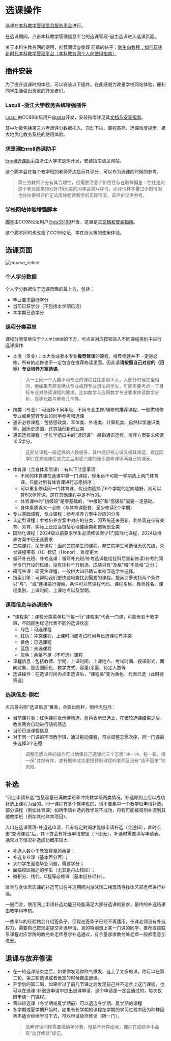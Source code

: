 # 选课操作

选课在[本科教学管理信息服务平台](http://zdbk.zju.edu.cn)进行。

在选课期间，点击本科教学管理信息平台的选课管理-自主选课进入选课页面。

关于本科生教务网的使用，推荐阅读@黎辉 前辈的帖子：[新生向教程：如何玩转新时代本科教学管理平台（本科教务网个人向使用指南）](https://zjuers.com/rd?url=https://www.cc98.org/topic/6241646 )

## 插件安装

为了提升选课时的体验，可以安装以下插件。在此感谢为改善学校网站体验，便利同学生活做出贡献的开发者们。

### Lazuli -浙江大学教务系统增强插件

[Lazuli](https://zjuers.com/rd?url=https://www.cc98.org/topic/5821806&mode=1)由CC98论坛用户[@adsr](https://zjuers.com/rd?url=https://www.cc98.org/user/id/672666&mode=1)开发，安装指南详见其[文档与安装指南](https://zjuers.com/rd?url=https://www.cc98.org/topic/5821806&mode=1)。

其中功能包括第三方老师评分数据插入、自动下拉、课程高亮、选课难度提示，极大地优化教务系统的使用体验。

### 求是潮Enroll选课助手

[Enroll选课助手](https://www.qsc.zju.edu.cn/Enroll)由浙江大学求是潮开发，安装指南请见网站。

这个脚本会在每个教学班的老师旁边显示其评分，可以作为选课的时候的参考。

> 第三方教师评分有其合理性，但需要注意评价往往存在取样偏差：往往是对这个老师感觉特别好/特别差的同学会来写评价，而评价样本量过少的情况也往往使得评价无法反映老师教学的实际情况，该评价仅供参考。

### 学校网站体验增强脚本

[脚本](https://zjuers.com/rd?url=https://www.cc98.org/topic/5439617&mode=1)由CC98论坛用户[@du33169](https://zjuers.com/rd?url=https://www.cc98.org/user/id/623451&mode=1)开发，这里是其[文档和安装指南](http://zjuwebx.pages.zjusct.io/#/)。

这个脚本同时也改善了CC98论坛、学在浙大等的使用体验。

## 选课页面

![course_select](../assets/选课页面.jpg)

### 个人学分数据

个人学分数据位于选课页面的最上方，包括：

- 毕业要求最低学分
- 当前已获学分（不包括本学期已选）
- 本学期已选学分

### 课程分类菜单

课程分类菜单位于`个人学分数据`的下方，可点进对应按钮进入不同课程类别中进行选课操作

- 本类（专业）：本大类或者本专业**推荐修读**的课程，推荐修读并不一定是必修，所有的必修也不一定包含在推荐修读里面。因此请**请按照自己对应的（目标）专业培养方案选课**。
  > 大一上同一个大类不同专业的课程往往差别不大，大部分时候完全相同，但如果有跨类确认专业或转专业想法的学生，可能需要考虑一下目标专业对修读课程的要求，比如数学与应用数学专业要求修读数学分析、高等代数与解析几何等。
- 跨类（专业）：可选择不同年级、不同专业主修/辅修的推荐课程，一般供辅修专业或希望转专业的同学参考和选课
- 通识必修课程：包括思政类、军体类、外语类、计算机类、自然科学通识类等，因历史原因，还包括创新创业类
- 通识选修课程：学长学姐口中的“通识课”一般指通识选修，培养方案要求修读10.5学分。
  > 这部分课程一般选择的人数极多，其中通识核心课又极其难选，建议同学们在其他课程选完之后用感兴趣的通识选修课填满自己的课表。
- 体育课（含身体素质课）：有以下注意事项
    - 不同的体育课在选课中算一门课程，你永远不可能一学期选上两门体育课，只能对所有体育课进行志愿排序；
    - 可以重复修读同一门体育课，假设你选择了6个学期的定向越野，则可以算6次体育课，这在其他课程中是不行的。
    - 体育课中的“初级班”是零基础的，“中级班”和“高级班”需要一定基础。
    - 身体素质课大一必修（与体育课配套，至少修读2个学期）
- 专业基础课程、专业课程：参考培养方案中对应的分类
- 认定型课程：参考培养方案中对应的分类，因系统还未更新，此处现在仅有美育、劳育，实际上还应当包括心理健康类和创新创业类
- 国际化课程：2024级以前要求学生必须修读至少1门国际化课程，2024级培养方案中已无此要求
- 竺院课程、荣誉课程：面向竺院学生的课程，非竺院学生可选但无优先级，荣誉课程带有（H）标记（Honor），难度更大
- 循环补充班、补考选课：循环补充班/补考选课是给挂科后重新修读/补考的同学专门开设的班级，没有挂科千万别选，成绩只有“及格”和“不及格”之分；
- 研究生课：研究生课程，一般供大四已确认本校深造学生选择。
- 搜索引擎：可帮助我们更快速地查找到需要的课程。搜索引擎支持两个条件以“与”、“或”连接进行搜索。条件可以有课程代码、课程名称、教师姓名、课程类别、上课时间、上课地点以及学期。

### 课程信息与选课操作

- “课程条”：课程分类菜单栏下每一行“课程条”代表一门课，可能有若干教学班，不同颜色标记代表不同的选课状态
    - 绿色：可选课程
    - 红色：冲突课程，上课时间或考试时间与已选课程有冲突
    - 黄色：已选课程
    - 蓝色：未选课程
    - 灰色：余量不足（不可选）课程
- 课程信息：包括教师、学期、上课时间、上课地点、考试时间、授课形式、面向对象、是否国际化、教学方式、容量/余量、待定人数等
- 选课操作：在选课时间内点击选课后，“课程条”变为黄色，代表已选（此时待筛选）

### 选课信息-侧栏

点击最右侧“选课信息”黄条，会弹出侧栏，侧栏内包括：

- 当前课程表：红色课程表示待筛选，蓝色表示已选上，在该轮选课结束之后，教务网会自动进行随机筛选
- 当前已选课程信息
- 对于同一门课的不同教学班，通过拖动课程，可以调整志愿次序，同一门课最多选择3个志愿
  > 调整志愿次序的操作可以确保自己选课的三个志愿“冲一冲、稳一稳、保一保”井然有序，或有概率成功更换预制课程的老师且没有“选不回来”的风险。

## 补选

“网上申请补选”包括容量已满教学班和冲突教学班两类情况。补选原则上应以成功补选上课程为目的。同一课程有多个教学班的，请不要集中一个教学班申请补选。部分课程（例如体育课）如所申请补选的教学班不成功，将有可能被调剂补选到其他教学班（例如其他体育项目）。

入口在选课管理-补退选申请，只有特定时间才能够申请补选（会通知），此时点击“查询课程”后，其下方会有补选申请按钮（下图无），补选时需要填写申请表。通常以下情况补选成功概率较大：

- 补选人数小于教室容量的余量；
- 补选专业课（基本百分百）；
- 大四学生面临毕业问题，需要学分；
- 面临校区搬迁的学生（尤其是舟山校区）；
- 微积分、线代、C程等必修课（基本应补尽补）。

体育与身体素质课的补选可以在补选期间内游泳馆二楼现场寻找体艺部老师进行补选。

一般而言，使用网上申请补选功能已经能满足大部分选课的要求，最终的补选结果由教学科审核。

一些早年的经验帖会介绍签条子，但现在签条子已经不再适用，任课老师没有补选权力，需要自己按规定提交补选申请，真的特别想上某一门课的同学，推荐直接联系课程对应学院的教务处老师恳求补选通过，有余量求求教务处老师一般都愿意加进去。

## 退课与放弃修读

- 在一轮选课结束之后，如果你发现你欧气爆发，选上了太多的课，你可以在第二轮、第三轮选课或者低定的时候自由退课。
- 开学后的第二周，如果听过了前几节课之后发现自己并不适合上这门课程，也可以在选课-补退选申请中提出退课申请，这个申请是一定会通过的，每次仅限申请一门课程。
- 第四轮选课（冬学期或夏学期前）可以退选冬学期、夏学期的课程
- 冬学期或夏学期开始时，如果有长学期的课程在学期的学习过程中因为种种因素不适合继续学习下去，可以申请放弃修读（限一门）。
  > 放弃修读同样需要缴纳学分费，但是不计算绩点，课程在成绩单中会有“放弃修读”标记。
